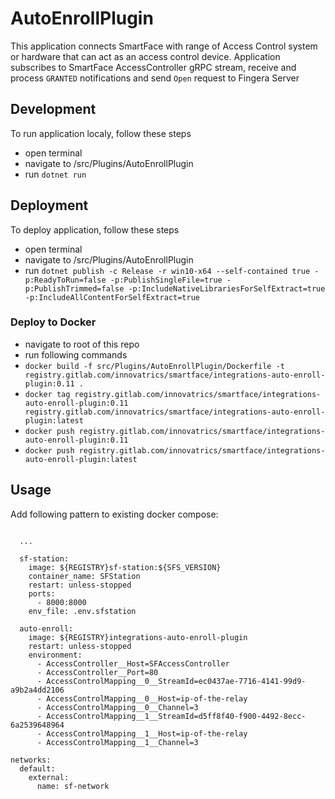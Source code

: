 # AutoEnrollPlugin
This application connects SmartFace with range of Access Control system or hardware that can act as an access control device.
Application subscribes to SmartFace AccessController gRPC stream, receive and process `GRANTED` notifications and send `Open` request to Fingera Server

## Development
To run application localy, follow these steps
 - open terminal
 - navigate to /src/Plugins/AutoEnrollPlugin
 - run `dotnet run`

 ## Deployment
 To deploy application, follow these steps
 - open terminal
 - navigate to /src/Plugins/AutoEnrollPlugin
 - run `dotnet publish -c Release -r win10-x64 --self-contained true -p:ReadyToRun=false -p:PublishSingleFile=true -p:PublishTrimmed=false -p:IncludeNativeLibrariesForSelfExtract=true -p:IncludeAllContentForSelfExtract=true`

### Deploy to Docker
- navigate to root of this repo
- run following commands
 - `docker build -f src/Plugins/AutoEnrollPlugin/Dockerfile -t registry.gitlab.com/innovatrics/smartface/integrations-auto-enroll-plugin:0.11 .`
 - `docker tag registry.gitlab.com/innovatrics/smartface/integrations-auto-enroll-plugin:0.11 registry.gitlab.com/innovatrics/smartface/integrations-auto-enroll-plugin:latest`
 - `docker push registry.gitlab.com/innovatrics/smartface/integrations-auto-enroll-plugin:0.11`
 - `docker push registry.gitlab.com/innovatrics/smartface/integrations-auto-enroll-plugin:latest`

## Usage
Add following pattern to existing docker compose:

```
      
  ...

  sf-station:
    image: ${REGISTRY}sf-station:${SFS_VERSION}
    container_name: SFStation
    restart: unless-stopped
    ports:
      - 8000:8000
    env_file: .env.sfstation

  auto-enroll:
    image: ${REGISTRY}integrations-auto-enroll-plugin
    restart: unless-stopped
    environment:
      - AccessController__Host=SFAccessController
      - AccessController__Port=80
      - AccessControlMapping__0__StreamId=ec0437ae-7716-4141-99d9-a9b2a4dd2106
      - AccessControlMapping__0__Host=ip-of-the-relay
      - AccessControlMapping__0__Channel=3
      - AccessControlMapping__1__StreamId=d5ff8f40-f900-4492-8ecc-6a2539648964
      - AccessControlMapping__1__Host=ip-of-the-relay
      - AccessControlMapping__1__Channel=3

networks:
  default:
    external:
      name: sf-network

```